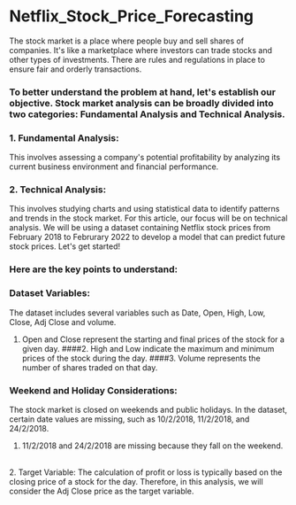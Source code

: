 # Netflix_Stock_Price_Forecasting
The stock market is a place where people buy and sell shares of companies. It's like a marketplace where investors can trade stocks and other types of investments. There are rules and regulations in place to ensure fair and orderly transactions.
### To better understand the problem at hand, let's establish our objective. Stock market analysis can be broadly divided into two categories: Fundamental Analysis and Technical Analysis.

### 1. Fundamental Analysis: 
This involves assessing a company's potential profitability by analyzing its current business environment and financial performance.

### 2. Technical Analysis:
This involves studying charts and using statistical data to identify patterns and trends in the stock market.
For this article, our focus will be on technical analysis. We will be using a dataset containing Netflix stock prices from February 2018 to Februrary 2022 to develop a model that can predict future stock prices. Let's get started!

### Here are the key points to understand:

### Dataset Variables: 
The dataset includes several variables such as Date, Open, High, Low, Close, Adj Close and volume.
<br>
1. Open and Close represent the starting and final prices of the stock for a given day. ####2. High and Low indicate the maximum and minimum prices of the stock during the day. ####3. Volume represents the number of shares traded on that day.

### Weekend and Holiday Considerations: 
The stock market is closed on weekends and public holidays. In the dataset, certain date values are missing, such as 10/2/2018, 11/2/2018, and 24/2/2018.
<br>
1. 11/2/2018 and 24/2/2018 are missing because they fall on the weekend.
<br>
2. Target Variable: The calculation of profit or loss is typically based on the closing price of a stock for the day. Therefore, in this analysis, we will consider the Adj Close price as the target variable.
<br?
By keeping these points in mind, we can proceed with our analysis.
